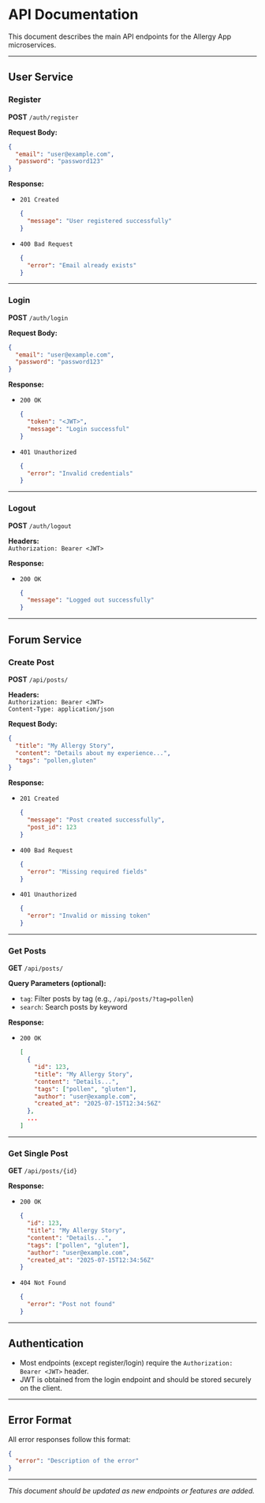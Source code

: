 # API Documentation

This document describes the main API endpoints for the Allergy App microservices.

---

## User Service

### Register

**POST** `/auth/register`

**Request Body:**
```json
{
  "email": "user@example.com",
  "password": "password123"
}
```

**Response:**
- `201 Created`  
  ```json
  {
    "message": "User registered successfully"
  }
  ```
- `400 Bad Request`  
  ```json
  {
    "error": "Email already exists"
  }
  ```

---

### Login

**POST** `/auth/login`

**Request Body:**
```json
{
  "email": "user@example.com",
  "password": "password123"
}
```

**Response:**
- `200 OK`  
  ```json
  {
    "token": "<JWT>",
    "message": "Login successful"
  }
  ```
- `401 Unauthorized`  
  ```json
  {
    "error": "Invalid credentials"
  }
  ```

---

### Logout

**POST** `/auth/logout`

**Headers:**  
`Authorization: Bearer <JWT>`

**Response:**
- `200 OK`  
  ```json
  {
    "message": "Logged out successfully"
  }
  ```

---

## Forum Service

### Create Post

**POST** `/api/posts/`

**Headers:**  
`Authorization: Bearer <JWT>`  
`Content-Type: application/json`

**Request Body:**
```json
{
  "title": "My Allergy Story",
  "content": "Details about my experience...",
  "tags": "pollen,gluten"
}
```

**Response:**
- `201 Created`  
  ```json
  {
    "message": "Post created successfully",
    "post_id": 123
  }
  ```
- `400 Bad Request`  
  ```json
  {
    "error": "Missing required fields"
  }
  ```
- `401 Unauthorized`  
  ```json
  {
    "error": "Invalid or missing token"
  }
  ```

---

### Get Posts

**GET** `/api/posts/`

**Query Parameters (optional):**
- `tag`: Filter posts by tag (e.g., `/api/posts/?tag=pollen`)
- `search`: Search posts by keyword

**Response:**
- `200 OK`  
  ```json
  [
    {
      "id": 123,
      "title": "My Allergy Story",
      "content": "Details...",
      "tags": ["pollen", "gluten"],
      "author": "user@example.com",
      "created_at": "2025-07-15T12:34:56Z"
    },
    ...
  ]
  ```

---

### Get Single Post

**GET** `/api/posts/{id}`

**Response:**
- `200 OK`  
  ```json
  {
    "id": 123,
    "title": "My Allergy Story",
    "content": "Details...",
    "tags": ["pollen", "gluten"],
    "author": "user@example.com",
    "created_at": "2025-07-15T12:34:56Z"
  }
  ```
- `404 Not Found`  
  ```json
  {
    "error": "Post not found"
  }
  ```

---

## Authentication

- Most endpoints (except register/login) require the `Authorization: Bearer <JWT>` header.
- JWT is obtained from the login endpoint and should be stored securely on the client.

---

## Error Format

All error responses follow this format:
```json
{
  "error": "Description of the error"
}
```

---

_This document should be updated as new endpoints or features are added._
